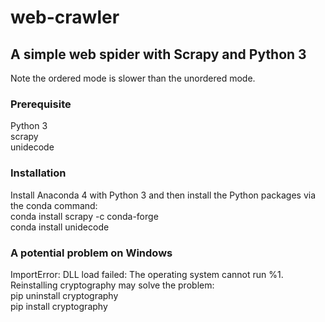 # web-crawler
## A simple web spider with Scrapy and Python 3
Note the ordered mode is slower than the unordered mode.

### Prerequisite
Python 3  
scrapy  
unidecode  

### Installation
Install Anaconda 4 with Python 3 and then install the Python packages via the conda command:  
conda install scrapy -c conda-forge  
conda install unidecode  

### A potential problem on Windows
ImportError: DLL load failed: The operating system cannot run %1.  
Reinstalling cryptography may solve the problem:  
pip uninstall cryptography  
pip install cryptography  
